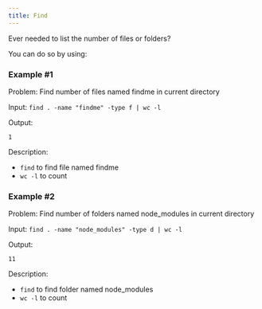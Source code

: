 ```yaml
---
title: Find
---
```


Ever needed to list the number of files or folders?

You can do so by using:

### <strong>Example #1</strong>
Problem: Find number of files named findme in current directory

Input: `find . -name "findme" -type f | wc -l`

Output:

```
1
```

Description:

- `find` to find file named findme
- `wc -l` to count

### <strong>Example #2</strong>
Problem: Find number of folders named node_modules in current directory

Input: `find . -name "node_modules" -type d | wc -l`

Output:

```
11
```

Description:

- `find` to find folder named node_modules
- `wc -l` to count
